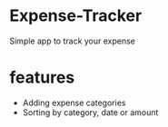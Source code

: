 # Expense-Tracker

Simple app to track your expense

# features

* Adding expense categories
* Sorting by category, date or amount